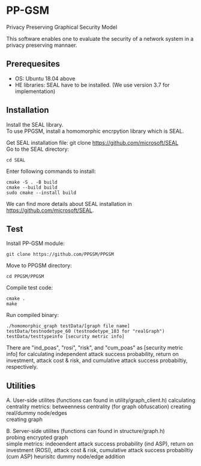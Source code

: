 # PP-GSM
Privacy Preserving Graphical Security Model   

This software enables one to evaluate the security of a network system in a privacy preserving mannaer.

<!--## Project members
- Dongwon Lee, Sungkyunkwan University, Suwon, Republic of Korea
- Yongwoo Oh, Sungkyunkwan University, Suwon, Republic of Korea
- Hyoungshick Kim, Sungkyunkwan University, Suwon, Republic of Korea
- Jin B. Hong, University of Western Australia, Perth, Australia
- Dongseong Kim, University of Queensland, Brisbane, Australia
-->

## Prerequesites
- OS: Ubuntu 18.04 above   
- HE libraries: SEAL have to be installed. (We use version 3.7 for implementation)


## Installation

Install the SEAL library.    
To use PPGSM, install a homomorphic encrpytion library which is SEAL.    

Get SEAL installation file: git clone https://github.com/microsoft/SEAL   
Go to the SEAL directory:   

    cd SEAL   
    
Enter following commands to install:    

    cmake -S . -B build    
    cmake --build build    
    sudo cmake --install build

We can find more details about SEAL installation in https://github.com/microsoft/SEAL.


## Test    

Install PP-GSM module:    

    git clone https://github.com/PPGSM/PPGSM
    
Move to PPGSM directory:   

    cd PPGSM/PPGSM
    
Compile test code:   

    cmake .
    make
    
Run compiled binary:   

    ./homomorphic_graph testData/[graph file name] testData/testnodetype_60 (testnodetype_103 for "realGraph") testData/testtypeinfo [security metric info]

There are "ind_poas", "rosi", "risk", and "cum_poas" as [security metric info] for calculating independent attack success probability, return on investment, attack cost & risk, and cumulative attack success probabiltiy, respectively.

## Utilities

   A. User-side utilites (functions can found in utility/graph_client.h)
    calculating centrality metrics: betweenness centrality (for graph obfuscation)
    creating real/dummy node/edges   
    creating graph   
   
   B. Server-side utilites (functions can found in structure/graph.h)   
    probing encrypted graph   
    simple metrics: indeoendent attack success probability (ind ASP), return on investment (ROSI), attack cost & risk, cumulative attack success probabiltiy (cum ASP)
    heurisitc dummy node/edge addition
